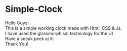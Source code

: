 # Simple-Clock
Hello Guys!<br>
This is a simple working clock made with Html, CSS & Js.<br>
I have used the glassmorphism technology for the UI<br>
Have a sneak peek at it: <br>
Thank You!
